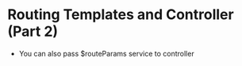 # Routing Templates and Controller (Part 2)

+ You can also pass $routeParams service to controller
